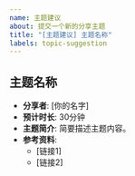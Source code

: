 ```yaml
---
name: 主题建议
about: 提交一个新的分享主题
title: "[主题建议] 主题名称"
labels: topic-suggestion
---
```


## 主题名称
- **分享者**: [你的名字]
- **预计时长**: 30分钟
- **主题简介**: 
  简要描述主题内容。
- **参考资料**:
  - [链接1]
  - [链接2]